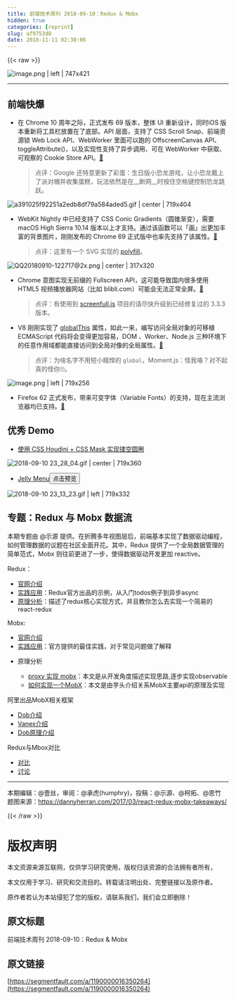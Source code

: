 ```yaml
---
title: 前端技术周刊 2018-09-10：Redux & Mobx
hidden: true
categories: [reprint]
slug: af9753d8
date: 2018-11-11 02:30:06
---
```


{{< raw >}}
<p><span class="img-wrap"><img data-src="/img/remote/1460000016350267?w=810&amp;h=456" src="https://static.alili.tech/img/remote/1460000016350267?w=810&amp;h=456" alt="image.png | left | 747x421" title="image.png | left | 747x421" style="cursor:pointer;display:inline"></span></p><hr><h2 id="articleHeader0">&#x524D;&#x7AEF;&#x5FEB;&#x7206;</h2><ul><li><p>&#x5728; Chrome 10 &#x5468;&#x5E74;&#x4E4B;&#x9645;&#xFF0C;&#x6B63;&#x5F0F;&#x53D1;&#x5E03; 69 &#x7248;&#x672C;&#xFF0C;&#x6574;&#x4F53; UI &#x91CD;&#x65B0;&#x8BBE;&#x8BA1;&#xFF0C;&#x540C;&#x65F6;iOS &#x7248;&#x672C;&#x91CD;&#x65B0;&#x5C06;&#x5DE5;&#x5177;&#x680F;&#x653E;&#x7F6E;&#x5728;&#x4E86;&#x5E95;&#x90E8;&#x3002;API &#x5C42;&#x9762;&#xFF0C;&#x652F;&#x6301;&#x4E86; CSS Scroll Snap&#x3001;&#x524D;&#x7AEF;&#x8D44;&#x6E90;&#x9501; Web Lock API&#x3001;WebWorker &#x91CC;&#x9762;&#x53EF;&#x4EE5;&#x8DD1;&#x7684; OffscreenCanvas API&#x3001;toggleAttribute()&#xFF0C;&#x4EE5;&#x53CA;&#x5B9E;&#x73B0;&#x6027;&#x652F;&#x6301;&#x4E86;&#x5F02;&#x6B65;&#x8C03;&#x7528;&#x3001;&#x53EF;&#x5728; WebWorker &#x4E2D;&#x83B7;&#x53D6;&#x3001;&#x53EF;&#x89C2;&#x5BDF;&#x7684; Cookie Store API&#x3002;<a href="https://blog.chromium.org/2018/09/the-capable-web-10-year-retrospective.html" rel="nofollow noreferrer" target="_blank">&#x1F517;</a></p><blockquote>&#x70B9;&#x8BC4;&#xFF1A;Google &#x8FD8;&#x7279;&#x610F;&#x66F4;&#x65B0;&#x4E86;&#x5F69;&#x86CB;&#xFF1A;&#x751F;&#x65E5;&#x7248;&#x5C0F;&#x6050;&#x9F99;&#x6E38;&#x620F;&#xFF0C;&#x8BA9;&#x5C0F;&#x6050;&#x9F99;&#x6234;&#x4E0A;&#x4E86;&#x6D3E;&#x5BF9;&#x5E3D;&#x5E76;&#x6536;&#x96C6;&#x86CB;&#x7CD5;&#xFF0C;&#x73A9;&#x6CD5;&#x4F9D;&#x7136;&#x662F;&#x5728;__&#x65AD;&#x7F51;__&#x65F6;&#x6309;&#x4F4F;&#x7A7A;&#x683C;&#x952E;&#x63A7;&#x5236;&#x6050;&#x9F99;&#x8DF3;&#x8DC3;&#x3002;</blockquote></li></ul><p><span class="img-wrap"><img data-src="/img/remote/1460000016350268?w=1280&amp;h=720" src="https://static.alili.tech/img/remote/1460000016350268?w=1280&amp;h=720" alt="a391025f92251a2edb8df79a584aded5.gif | center | 719x404" title="a391025f92251a2edb8df79a584aded5.gif | center | 719x404" style="cursor:pointer;display:inline"></span></p><ul><li><p>WebKit Nightly &#x4E2D;&#x5DF2;&#x7ECF;&#x652F;&#x6301;&#x4E86; CSS Conic Gradients&#xFF08;&#x5706;&#x9525;&#x6E10;&#x53D8;&#xFF09;&#xFF0C;&#x9700;&#x8981; macOS High Sierra 10.14 &#x7248;&#x672C;&#x4EE5;&#x4E0A;&#x624D;&#x652F;&#x6301;&#x3002;&#x901A;&#x8FC7;&#x8BE5;&#x51FD;&#x6570;&#x53EF;&#x4EE5;&#x300C;&#x753B;&#x300D;&#x51FA;&#x66F4;&#x52A0;&#x4E30;&#x5BCC;&#x7684;&#x80CC;&#x666F;&#x56FE;&#x7247;&#xFF0C;&#x521A;&#x521A;&#x53D1;&#x5E03;&#x7684; Chrome 69 &#x6B63;&#x5F0F;&#x7248;&#x4E2D;&#x4E5F;&#x7387;&#x5148;&#x652F;&#x6301;&#x4E86;&#x8BE5;&#x5C5E;&#x6027;&#x3002;<a href="https://trac.webkit.org/changeset/235772/webkit" rel="nofollow noreferrer" target="_blank">&#x1F517;</a></p><blockquote>&#x70B9;&#x8BC4;&#xFF1A;&#x8FD9;&#x91CC;&#x6709;&#x4E00;&#x4E2A; SVG &#x5B9E;&#x73B0;&#x7684; <a href="http://leaverou.github.io/conic-gradient" rel="nofollow noreferrer" target="_blank">polyfill</a>&#x3002;</blockquote></li></ul><p><span class="img-wrap"><img data-src="/img/remote/1460000016350269?w=630&amp;h=636" src="https://static.alili.tech/img/remote/1460000016350269?w=630&amp;h=636" alt="QQ20180910-122717@2x.png | center | 317x320" title="QQ20180910-122717@2x.png | center | 317x320" style="cursor:pointer;display:inline"></span></p><ul><li><p>Chrome &#x610F;&#x56FE;&#x5B9E;&#x73B0;&#x65E0;&#x524D;&#x7F00;&#x7684; Fullscreen API&#xFF0C;&#x8FD9;&#x53EF;&#x80FD;&#x5BFC;&#x81F4;&#x56FD;&#x5185;&#x5F88;&#x591A;&#x4F7F;&#x7528; HTML5 &#x89C6;&#x9891;&#x64AD;&#x653E;&#x5668;&#x7F51;&#x7AD9;&#xFF08;&#x6BD4;&#x5982; blibli.com&#xFF09;&#x53EF;&#x80FD;&#x4F1A;&#x65E0;&#x6CD5;&#x6B63;&#x5E38;&#x5168;&#x5C4F;&#x3002;<a href="https://groups.google.com/a/chromium.org/forum/#!topic/blink-dev/ODzbWn-xRrQ" rel="nofollow noreferrer" target="_blank">&#x1F517;</a></p><blockquote>&#x70B9;&#x8BC4;&#xFF1A;&#x6709;&#x4F7F;&#x7528;&#x5230; <a href="https://github.com/sindresorhus/screenfull.js" rel="nofollow noreferrer" target="_blank">screenfull.js</a> &#x9879;&#x76EE;&#x7684;&#x8BF7;&#x5C3D;&#x5FEB;&#x5347;&#x7EA7;&#x5230;&#x5DF2;&#x7ECF;&#x4FEE;&#x590D;&#x8FC7;&#x7684; 3.3.3 &#x7248;&#x672C;&#x3002;</blockquote></li><li><p>V8 &#x521A;&#x521A;&#x5B9E;&#x73B0;&#x4E86; <a href="https://tc39.github.io/proposal-global/" rel="nofollow noreferrer" target="_blank">globalThis</a> &#x5C5E;&#x6027;&#xFF0C;&#x5982;&#x6B64;&#x4E00;&#x6765;&#xFF0C;&#x7F16;&#x5199;&#x8BBF;&#x95EE;&#x5168;&#x5C40;&#x5BF9;&#x8C61;&#x7684;&#x53EF;&#x79FB;&#x690D; ECMAScript &#x4EE3;&#x7801;&#x5C06;&#x4F1A;&#x53D8;&#x5F97;&#x66F4;&#x52A0;&#x5BB9;&#x6613;&#xFF0C;DOM &#x3001;Worker&#x3001;Node.js &#x4E09;&#x79CD;&#x73AF;&#x5883;&#x4E0B;&#x7684;&#x4EFB;&#x610F;&#x4F5C;&#x7528;&#x57DF;&#x90FD;&#x80FD;&#x76F4;&#x63A5;&#x8BBF;&#x95EE;&#x5230;&#x5168;&#x5C40;&#x5BF9;&#x50CF;&#x7684;&#x5168;&#x5C40;&#x5C5E;&#x6027;&#x3002;<a href="https://groups.google.com/a/chromium.org/forum/#!msg/blink-dev/6fxzDrO-9Oc/Pm4cGt8qBAAJ" rel="nofollow noreferrer" target="_blank">&#x1F517;</a></p><blockquote>&#x70B9;&#x8BC4;&#xFF1A;&#x4E3A;&#x5565;&#x540D;&#x5B57;&#x4E0D;&#x7528;&#x77ED;&#x5C0F;&#x7CBE;&#x608D;&#x7684; <code>global</code>&#xFF0C;Moment.js&#xFF1A;&#x602A;&#x6211;&#x54AF;&#xFF1F;&#x5BF9;&#x4E0D;&#x8D77;&#x771F;&#x7684;&#x602A;&#x4F60;&#x1F644;&#x3002;</blockquote></li></ul><p><span class="img-wrap"><img data-src="/img/remote/1460000016350270" src="https://static.alili.tech/img/remote/1460000016350270" alt="image.png | left | 719x256" title="image.png | left | 719x256" style="cursor:pointer;display:inline"></span></p><ul><li>Firefox 62 &#x6B63;&#x5F0F;&#x53D1;&#x5E03;&#xFF0C;&#x5E26;&#x6765;&#x53EF;&#x53D8;&#x5B57;&#x4F53;&#xFF08;Variable Fonts&#xFF09;&#x7684;&#x652F;&#x6301;&#xFF0C;&#x73B0;&#x5728;&#x4E3B;&#x6D41;&#x6D4F;&#x89C8;&#x5668;&#x5747;&#x5DF2;&#x652F;&#x6301;&#x3002;<a href="https://hacks.mozilla.org/2018/09/variable-fonts-arrive-in-firefox-62/" rel="nofollow noreferrer" target="_blank">&#x1F517;</a></li></ul><h2 id="articleHeader1">&#x4F18;&#x79C0; Demo</h2><ul><li><a href="https://yisibl.github.io/houdini-demo/corner/index.html" rel="nofollow noreferrer" target="_blank">&#x4F7F;&#x7528; CSS Houdini + CSS Mask &#x5B9E;&#x73B0;&#x9542;&#x7A7A;&#x5706;&#x5708;</a></li></ul><p><span class="img-wrap"><img data-src="/img/remote/1460000016350271?w=1520&amp;h=760" src="https://static.alili.tech/img/remote/1460000016350271?w=1520&amp;h=760" alt="2018-09-10 23_28_04.gif | center | 719x360" title="2018-09-10 23_28_04.gif | center | 719x360" style="cursor:pointer"></span></p><ul><li><a href="https://codepen.io/dok/pen/LJpegR" rel="nofollow noreferrer" target="_blank">Jelly Menu</a><button class="btn btn-xs btn-default ml10 preview" data-url="dok/pen/LJpegR" data-typeid="3">&#x70B9;&#x51FB;&#x9884;&#x89C8;</button></li></ul><p><span class="img-wrap"><img data-src="/img/remote/1460000016350272" src="https://static.alili.tech/img/remote/1460000016350272" alt="2018-09-10 23_13_23.gif | left | 719x332" title="2018-09-10 23_13_23.gif | left | 719x332" style="cursor:pointer;display:inline"></span></p><h2 id="articleHeader2">&#x4E13;&#x9898;&#xFF1A;Redux &#x4E0E; Mobx &#x6570;&#x636E;&#x6D41;</h2><p>&#x672C;&#x671F;&#x4E13;&#x9898;&#x7531; @&#x793A;&#x6E90; &#x63D0;&#x4F9B;&#x3002;&#x5728;&#x6298;&#x817E;&#x591A;&#x5E74;&#x89C6;&#x56FE;&#x5C42;&#x540E;&#xFF0C;&#x524D;&#x7AEF;&#x57FA;&#x672C;&#x5B9E;&#x73B0;&#x4E86;&#x6570;&#x636E;&#x9A71;&#x52A8;&#x7F16;&#x7A0B;&#xFF0C;&#x5982;&#x4F55;&#x7BA1;&#x7406;&#x6570;&#x636E;&#x7684;&#x8BAE;&#x9898;&#x5728;&#x793E;&#x533A;&#x5168;&#x9762;&#x5F00;&#x82B1;&#x3002;&#x5176;&#x4E2D;&#xFF0C;Redux &#x63D0;&#x4F9B;&#x4E86;&#x4E00;&#x4E2A;&#x5168;&#x5C40;&#x6570;&#x636E;&#x7BA1;&#x7406;&#x7684;&#x7B80;&#x5355;&#x8303;&#x5F0F;&#xFF0C;Mobx &#x5219;&#x5F80;&#x524D;&#x66F4;&#x8FDB;&#x4E86;&#x4E00;&#x6B65;&#xFF0C;&#x4F7F;&#x5F97;&#x6570;&#x636E;&#x9A71;&#x52A8;&#x5F00;&#x53D1;&#x66F4;&#x52A0; reactive&#x3002;</p><p>Redux&#xFF1A;</p><ul><li><a href="https://redux.js.org/" rel="nofollow noreferrer" target="_blank">&#x5B98;&#x7F51;&#x4ECB;&#x7ECD;</a></li><li><a href="https://github.com/reduxjs/redux/tree/master/examples" rel="nofollow noreferrer" target="_blank">&#x5B9E;&#x8DF5;&#x5E94;&#x7528;</a>&#xFF1A;Redux&#x5B98;&#x65B9;&#x51FA;&#x54C1;&#x7684;&#x793A;&#x4F8B;&#xFF0C;&#x4ECE;&#x5165;&#x95E8;todos&#x4F8B;&#x5B50;&#x5230;&#x5F02;&#x6B65;async</li><li><a href="http://huziketang.mangojuice.top/books/react/lesson30" rel="nofollow noreferrer" target="_blank">&#x539F;&#x7406;&#x5206;&#x6790;</a>&#xFF1A;&#x63CF;&#x8FF0;&#x4E86;redux&#x6838;&#x5FC3;&#x5B9E;&#x73B0;&#x65B9;&#x5F0F;&#xFF0C;&#x5E76;&#x4E14;&#x6559;&#x4F60;&#x600E;&#x4E48;&#x53BB;&#x5B9E;&#x73B0;&#x4E00;&#x4E2A;&#x7B80;&#x6613;&#x7684;react-redux</li></ul><p>Mobx:</p><ul><li><a href="https://mobx.js.org/" rel="nofollow noreferrer" target="_blank">&#x5B98;&#x7F51;&#x4ECB;&#x7ECD;</a></li><li><a href="https://mobx.js.org/best/pitfalls.html" rel="nofollow noreferrer" target="_blank">&#x5B9E;&#x8DF5;&#x5E94;&#x7528;</a>&#xFF1A;&#x5B98;&#x65B9;&#x63D0;&#x4F9B;&#x7684;&#x6700;&#x4F73;&#x5B9E;&#x8DF5;&#xFF0C;&#x5BF9;&#x4E8E;&#x5E38;&#x89C1;&#x95EE;&#x9898;&#x505A;&#x4E86;&#x89E3;&#x91CA;</li><li><p>&#x539F;&#x7406;&#x5206;&#x6790;</p><ul><li><a href="https://github.com/ascoders/blog/issues/19" rel="nofollow noreferrer" target="_blank">proxy &#x5B9E;&#x73B0; mobx</a>&#xFF1A;&#x672C;&#x6587;&#x662F;&#x4ECE;&#x5F00;&#x53D1;&#x89D2;&#x5EA6;&#x63CF;&#x8FF0;&#x5B9E;&#x73B0;&#x601D;&#x8DEF;,&#x9010;&#x6B65;&#x5B9E;&#x73B0;observable</li><li><a href="https://blog.souche.com/ru-he-zi-ji-shi-xian-yi-ge-mobx/" rel="nofollow noreferrer" target="_blank">&#x5982;&#x4F55;&#x5B9E;&#x73B0;&#x4E00;&#x4E2A;MobX</a>&#xFF1A;&#x672C;&#x6587;&#x662F;&#x7531;&#x828B;&#x5934;&#x4ECB;&#x7ECD;&#x5173;&#x7CFB;MobX&#x4E3B;&#x8981;api&#x7684;&#x539F;&#x7406;&#x53CA;&#x5B9E;&#x73B0;</li></ul></li></ul><p>&#x963F;&#x91CC;&#x51FA;&#x54C1;MobX&#x76F8;&#x5173;&#x6846;&#x67B6;</p><ul><li><a href="https://dobjs.github.io/dob-docs/v2/guide/installation.html" rel="nofollow noreferrer" target="_blank">Dob&#x4ECB;&#x7ECD;</a></li><li><a href="https://alibaba.github.io/vanex/" rel="nofollow noreferrer" target="_blank">Vanex&#x4ECB;&#x7ECD;</a></li><li><a href="https://github.com/dt-fe/weekly/blob/master/35.%E7%B2%BE%E8%AF%BB%E3%80%8Adob%20-%20%E6%A1%86%E6%9E%B6%E5%AE%9E%E7%8E%B0%E3%80%8B.md" rel="nofollow noreferrer" target="_blank">Dob&#x539F;&#x7406;&#x4ECB;&#x7ECD;</a></li></ul><p>Redux&#x4E0E;Mbox&#x5BF9;&#x6BD4;</p><ul><li><a href="https://www.robinwieruch.de/redux-mobx-confusion/" rel="nofollow noreferrer" target="_blank">&#x5BF9;&#x6BD4;</a></li><li><a href="https://www.reddit.com/r/reactjs/comments/885bxa/redux_vs_mobx/" rel="nofollow noreferrer" target="_blank">&#x8BA8;&#x8BBA;</a></li></ul><hr><p>&#x672C;&#x671F;&#x7F16;&#x8F91;&#xFF1A;@&#x58F9;&#x4E1D;&#xFF0C;&#x5BA1;&#x9605;&#xFF1A;@&#x627F;&#x864E;(humphry)&#xFF0C;&#x6295;&#x7A3F;&#xFF1A;@&#x793A;&#x6E90;&#x3001;@&#x67EF;&#x62D3;&#x3001;@&#x601D;&#x7AF9;<br>&#x9898;&#x56FE;&#x6765;&#x6E90;&#xFF1A;<a href="https://dannyherran.com/2017/03/react-redux-mobx-takeaways/" rel="nofollow noreferrer" target="_blank">https://dannyherran.com/2017/03/react-redux-mobx-takeaways/</a></p>
{{< /raw >}}

# 版权声明
本文资源来源互联网，仅供学习研究使用，版权归该资源的合法拥有者所有，

本文仅用于学习、研究和交流目的。转载请注明出处、完整链接以及原作者。 

原作者若认为本站侵犯了您的版权，请联系我们，我们会立即删除！

## 原文标题
前端技术周刊 2018-09-10：Redux & Mobx

## 原文链接
[https://segmentfault.com/a/1190000016350264](https://segmentfault.com/a/1190000016350264)

